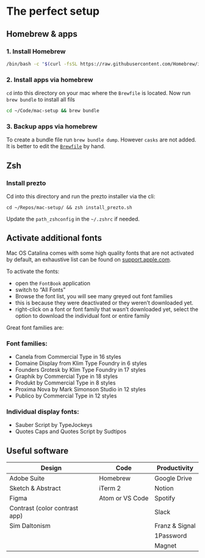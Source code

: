 # The perfect setup

## Homebrew & apps
### 1. Install Homebrew
```sh
/bin/bash -c "$(curl -fsSL https://raw.githubusercontent.com/Homebrew/install/master/install.sh)"
```
### 2. Install apps via homebrew
`cd` into this directory on your mac where the `Brewfile` is located. Now run `brew bundle` to install all fils

```sh
cd ~/Code/mac-setup && brew bundle
```

### 3. Backup apps via homebrew
To create a bundle file run `brew bundle dump`. However `casks` are not added. It is better to edit the [`Brewfile`](./Brewfile) by hand.

## Zsh
### Install prezto
Cd into this directory and run the prezto installer via the cli:

```shell
cd ~/Repos/mac-setup/ && zsh install_prezto.sh
```

Update the `path_zshconfig` in the `~/.zshrc` if needed.

## Activate additional fonts
Mac OS Catalina comes with some high quality fonts that are not activated by default, an exhaustive list can be found on [support.apple.com](https://support.apple.com/en-us/HT210192). 

To activate the fonts:
- open the `FontBook` application
- switch to “All Fonts”
- Browse the font list, you will see many greyed out font families
- this is because they were deactivated or they weren’t downloaded yet. 
- right-click on a font or font family that wasn’t downloaded yet, select the  option to download the individual font or entire family

Great font families are:

### Font families:
- Canela from Commercial Type in 16 styles
- Domaine Display from Klim Type Foundry in 6 styles
- Founders Grotesk by Klim Type Foundry in 17 styles
- Graphik by Commercial Type in 18 styles
- Produkt by Commercial Type in 8 styles
- Proxima Nova by Mark Simonson Studio in 12 styles
- Publico by Commercial Type in 12 styles

### Individual display fonts:
- Sauber Script by TypeJockeys
- Quotes Caps and Quotes Script by Sudtipos

## Useful software
| Design | Code | Productivity |
| --- | --- | --- |
| Adobe Suite | Homebrew | Google Drive |
| Sketch & Abstract | iTerm 2 | Notion |
| Figma | Atom or VS Code | Spotify |
| Contrast (color contrast app) | | Slack |
| Sim Daltonism | | Franz & Signal |
| | | 1Password |
| | | Magnet |
